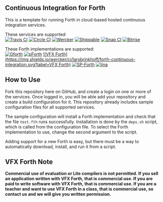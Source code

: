 ## Continuous Integration for Forth

This is a template for running Forth in cloud-based hosted continuous integration services.

These services are supported:  
[![Travis CI](https://img.shields.io/travis/larsbrinkhoff/forth-continuous-integration.svg?label=TravisCI)](https://travis-ci.org/larsbrinkhoff/forth-continuous-integration)
[![Circle CI](https://img.shields.io/circleci/project/larsbrinkhoff/forth-continuous-integration.svg?label=CircleCI)](https://circleci.com/gh/larsbrinkhoff/forth-continuous-integration)
[![Wercker](https://img.shields.io/wercker/ci/larsbrinkhoff/forth-continuous-integration.svg?label=Wercker)](https://app.wercker.com/#applications/565611d38faa27fb0d13fe64)
[![Shippable](https://img.shields.io/shippable/5656a5321895ca4474245e90.svg?label=Shippable)](https://app.shippable.com/projects/5656a5321895ca4474245e90)
[![Snap CI](https://img.shields.io/snap-ci/larsbrinkhoff/forth-continuous-integration/master.svg?label=SnapCI)](https://snap-ci.com/larsbrinkhoff/forth-continuous-integration)
[![Bitrise](https://www.bitrise.io/app/f60bdf36bd956896.svg?token=_RL3uOO0yD9gEebW-Tqr0g)](https://www.bitrise.io/app/f60bdf36bd956896)

These Forth implementations are supported:  
[![Gforth](https://img.shields.io/travis/larsbrinkhoff/forth-continuous-integration.svg?label=Gforth)](https://travis-ci.org/larsbrinkhoff/forth-continuous-integration)
[![pForth](https://img.shields.io/circleci/project/larsbrinkhoff/forth-continuous-integration.svg?label=pForth)](https://circleci.com/gh/larsbrinkhoff/forth-continuous-integration)
[![VFX Forth](https://img.shields.io/wercker/ci/larsbrinkhoff/forth-continuous-integration.svg?label=VFX Forth)](https://app.wercker.com/#applications/565611d38faa27fb0d13fe64)
[![SP-Forth](https://img.shields.io/shippable/5656a5321895ca4474245e90.svg?label=SP-Forth)](https://app.shippable.com/projects/5656a5321895ca4474245e90)
[![lina](https://img.shields.io/snap-ci/larsbrinkhoff/forth-continuous-integration/master.svg?label=lina)](https://snap-ci.com/larsbrinkhoff/forth-continuous-integration)

## How to Use

Fork this repository here on GitHub, and create a login on one or more
of the services.  Once logged in, you will be able add your repository
and create a build configuration for it.  This repository already
includes sample configuration files for all supported services.

The sample configuration will install a Forth implementation and check
that the file `test.fth` runs successfully.  Installation is done by
the `deps.sh` script, which is called from the configuration file.  To
select the Forth implementation to use, change the second argument to
the script.

Adding support for a new Forth is easy, but there must be a way to
automatically download, install, and run it from a script.

## VFX Forth Note

**Commercial use of evaluation or Lite compilers is not permitted. If
you sell an application written with VFX Forth, that is commercial
use. If you are paid to write software with VFX Forth, that is
commercial use. If you are a teacher and want to use VFX Forth in a
class, that is commercial use, so contact us and we will give you
written permission.**
